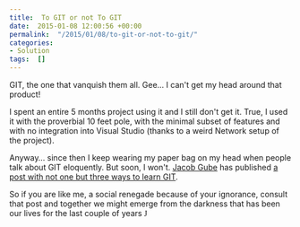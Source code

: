 ```yaml
---
title:  To GIT or not To GIT
date:  2015-01-08 12:00:56 +00:00
permalink:  "/2015/01/08/to-git-or-not-to-git/"
categories:
- Solution
tags:  []
---
```

<p>GIT, the one that vanquish them all.  Gee…  I can't get my head around that product!
</p><p>I spent an entire 5 months project using it and I still don't get it.  True, I used it with the proverbial 10 feet pole, with the minimal subset of features and with no integration into Visual Studio (thanks to a weird Network setup of the project).
</p><p>Anyway…  since then I keep wearing my paper bag on my head when people talk about GIT eloquently.  But soon, I won't.  <a href="http://customdesigntools.com/author/jacob-gube/">Jacob Gube</a> has published <a href="http://customdesigntools.com/interactive-git-tutorials/">a post with not one but three ways to learn GIT</a>.
</p><p>So if you are like me, a social renegade because of your ignorance, consult that post and together we might emerge from the darkness that has been our lives for the last couple of years <span style="font-family:Wingdings;">J</span></p>